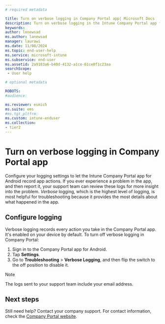 ```yaml
---
# required metadata

title: Turn on verbose logging in Company Portal app| Microsoft Docs
description: Turn on verbose logging in the Intune Company Portal app for Android to improve troubleshooting on your Android device.  
keywords:
author: lenewsad
ms.author: lanewsad
manager: laurawi
ms.date: 11/08/2024
ms.topic: end-user-help
ms.service: microsoft-intune
ms.subservice: end-user
ms.assetid: 2a9183a6-b40d-4132-a1ce-61ce0f1c23aa
searchScope:
 - User help

# optional metadata

ROBOTS:  
#audience:

ms.reviewer: esmich
ms.suite: ems
#ms.tgt_pltfrm:
ms.custom: intune-enduser
ms.collection:
- tier2
---
```



# Turn on verbose logging in Company Portal app    

Configure your logging settings to let the Intune Company Portal app for Android record app actions. If you ever experience a problem in the app, and then report it, your support team can review these logs for more insight into the problem. *Verbose* logging, which is the highest level of logging, is most helpful for troubleshooting because it provides the most details about what happened in the app. 

## Configure logging 
Verbose logging records every action you take in the Company Portal app. It's enabled on your device by default. To turn off verbose logging in Company Portal:  

1. Sign in to the Company Portal app for Android.
2. Tap **Settings**.
3. Go to **Troubleshooting** > **Verbose Logging**, and then flip the switch to the off position to disable it.   

> [!NOTE]
> The logs sent to your support team include your email address.  

## Next steps  

Still need help? Contact your company support. For contact information, check the [Company Portal website](https://go.microsoft.com/fwlink/?linkid=2010980).  

